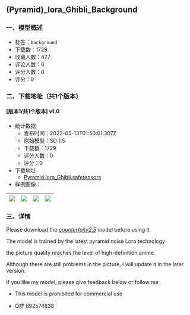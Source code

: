 ## (Pyramid)_lora_Ghibli_Background
### 一、模型概述

- 标签：`background`
- 下载数：1729
- 收藏人数：477
- 评论人数：0
- 评分人数：0
- 评分：0

### 二、下载地址（共1个版本）

#### [版本1/共1个版本] v1.0

- 统计数据
  - 发布时间：2023-05-13T01:50:01.307Z
  - 原始模型：SD 1.5
  - 下载数：1729
  - 评分人数：0
  - 评分：0
- 下载地址
  - [Pyramid lora_Ghibli.safetensors](https://civitai.com/api/download/models/69243)
- 样例图像：

| <img src="https://image.civitai.com/xG1nkqKTMzGDvpLrqFT7WA/1412df22-5883-4373-8038-86555903d33f/width=450/772430.jpeg" /> | <img src="https://image.civitai.com/xG1nkqKTMzGDvpLrqFT7WA/1bfab474-303a-4d34-b7ba-ea5d26de49d0/width=450/772440.jpeg" /> | <img src="https://image.civitai.com/xG1nkqKTMzGDvpLrqFT7WA/67fd2a50-3aef-489d-b917-2a560b64e490/width=450/772433.jpeg" /> | <img src="https://image.civitai.com/xG1nkqKTMzGDvpLrqFT7WA/3300881f-9da7-4796-94f2-0bdf5e8683f1/width=450/772441.jpeg" /> |
| ---- | ---- | ---- | ---- |


### 三、详情
<p>Please download the <a target="_blank" rel="ugc" href="https://civitai.com/models/4468?modelVersionId=7425"><em>counterfeitv2.5</em></a> model before using it</p><p>The model is trained by the latest pyramid noise Lora technology</p><p>the picture quality reaches the level of high-definition anime.</p><p>Although there are still problems in the picture, I will update it in the later version.</p><p>If you like my model, please give feedback below or follow me</p><ul><li><p>This model is prohibited for commercial use</p></li><li><p>Q群 692574838</p></li></ul>